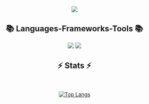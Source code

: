 

<h1 align="center">
    <img src="https://readme-typing-svg.herokuapp.com/?font=Righteous&size=35&center=true&vCenter=true&width=500&height=70&duration=4000&lines=Hey+There!+👋;+I'm+Luis+Fajardo;" />
</h1>

<h2 align="center">📚 Languages-Frameworks-Tools 📚</h2>

<div align="center">
    <img src="https://skillicons.dev/icons?i=laravel,bootstrap,tailwind,html,css,vscode,arduino" />
    <img src="https://skillicons.dev/icons?i=javascript,linux,kali,bash,java,php,mysql,kotlin,python" /><br>
</div>

<h2 align="center">⚡ Stats ⚡</h2>
<br>
<div align=center>
  
  [![Top Langs](https://github-readme-stats.vercel.app/api/top-langs/?username=sudo-louis&show_icons=true&theme=cobalt2)](https://github.com/sudo-louis/github-readme-stats)
  
</div>
